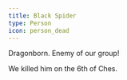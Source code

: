 ```yaml
---
title: Black Spider
type: Person
icon: person_dead
---
```


Dragonborn. Enemy of our group!

We killed him on the 6th of Ches.
